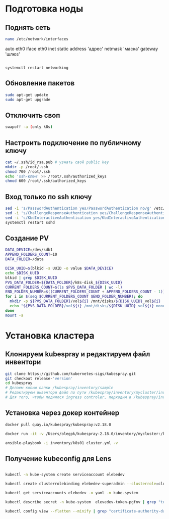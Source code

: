 # Подготовка ноды
## Поднять сеть

``` bash 
nano /etc/network/interfaces

```
auto eth0
iface eth0 inet static
  address 'адрес'
  netmask 'маска'
  gateway 'шлюз'
```

systemctl restart networking
```

## Обновление пакетов

```bash
sudo apt-get update
sudo apt-get upgrade
```

## Отключить своп 
``` bash
swapoff -a (only k8s)
```

## Настроить подключение по публичному ключу

``` bash
cat ~/.ssh/id_rsa.pub # узнать свой public key
mkdir -p /root/.ssh
chmod 700 /root/.ssh
echo 'ssh-ключ' >> /root/.ssh/authorized_keys
chmod 600 /root/.ssh/authorized_keys
```

## Вход только по ssh ключу
``` bash
sed -i 's/PasswordAuthentication yes/PasswordAuthentication no/g' /etc/ssh/sshd_config
sed -i 's/ChallengeResponseAuthentication yes/ChallengeResponseAuthentication no/g' /etc/ssh/sshd_config
sed -i 's/KbdInteractiveAuthentication yes/KbdInteractiveAuthentication no/g' /etc/ssh/sshd_config
systemctl restart sshd
```

## Создание PV
``` bash
DATA_DEVICE=/dev/sdb1
APPEND_FOLDERS_COUNT=10
DATA_FOLDER=/data

DISK_UUID=$(blkid -s UUID -o value $DATA_DEVICE)
echo $DISK_UUID
blkid | grep $DISK_UUID
PVS_DATA_FOLDER=${DATA_FOLDER}/k8s-disk_${DISK_UUID}
CURRENT_FOLDERS_COUNT=$(ls $PVS_DATA_FOLDER | wc -l)
END_FOLDER_NUMBER=$((CURRENT_FOLDERS_COUNT + APPEND_FOLDERS_COUNT - 1))
for i in $(seq $CURRENT_FOLDERS_COUNT $END_FOLDER_NUMBER); do
  mkdir -p ${PVS_DATA_FOLDER}/vol${i} /mnt/disks/${DISK_UUID}_vol${i}
  echo "${PVS_DATA_FOLDER}/vol${i} /mnt/disks/${DISK_UUID}_vol${i} none defaults,bind 0 0" | tee -a /etc/fstab
done
mount -a
```

<!-- ----------------------------------
ЧТО ДЕЛАЕТ СКРИПТ

Скрипт создает каталоги для хранения данных k8s Resistent Volume (PV) и монтирует их в /mnt/disks. local-volume-provisioner при обнаружении в /mnt/disks новых монтирований автоматически добавляет доступные PV в k8s. Скрипт всегда добавляет новые каталоги при каждом запуске на настроенное количество в переменной “APPEND_FOLDERS_COUNT”. В переменной “DATA_DEVICE” необходимо указать путь до блочного устройства, который подмонтирован в каталог “DATA_FOLDER”. Переменная “DATA_FOLDER” содержит фактический каталог, в котором будут храниться данные PV. -->




# Установка кластера

## Клонируем kubespray и редактируем файл инвентори
``` bash
git clone https://github.com/kubernetes-sigs/kubespray.git
git checkout release-'version' 
cd kubespray
# Делаем копию папки /kubespray/inventory/sample
# Редактируем инвентори файл по пути /kubespray/inventory/mycluster/inventory.ini
# Для того, чтобы поднялся ingress controler, перходим в /kubespray/inventory/mycluster/group_vars/k8s_cluster/addons.yml и стави флаг ingress_nginx_enabled - в true
```

## Установка через докер контейнер 
``` bash
docker pull quay.io/kubespray/kubespray:v2.18.0

docker run -it -v /Users/olegpk/kubespray-2.18.0/inventory/mycluster:/kubespray/inventory/k8s01 -v ~/.ssh/id_rsa:/root/.ssh/id_rsa quay.io/kubespray/kubespray:v2.18.0 bash

ansible-playbook -i inventory/k8s01 cluster.yml -v 
```

## Получение kubeconfig для Lens
```bash

kubectl -n kube-system create serviceaccount elebedev

kubectl create clusterrolebinding elebedev-superadmin --clusterrole=cluster-admin --serviceaccount=kube-system:elebedev

kubectl get serviceaccounts elebedev -o yaml -n kube-system

kubectl describe secret -n kube-system  elevedev-token-pgfnv | grep "token"

kubectl config view --flatten --minify | grep "certificate-authority-data"
```